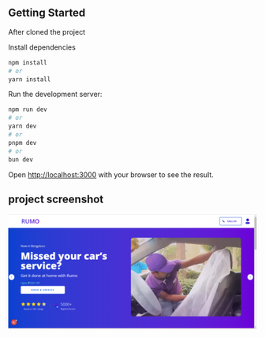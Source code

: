 ## Getting Started

After cloned the project

Install dependencies

```bash
npm install
# or
yarn install

```

Run the development server:

```bash
npm run dev
# or
yarn dev
# or
pnpm dev
# or
bun dev
```

Open [http://localhost:3000](http://localhost:3000) with your browser to see the result.

## project screenshot

![Screenshot of the App](public/screenshots/screenshot.png)
